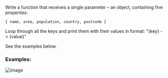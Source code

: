 Write a function that receives a single parameter – an object, containing five properties:

    { name, area, population, country, postcode }

Loop through all the keys and print them with their values in format: "{key} -> {value}"

See the examples below.

### Examples:

![image](https://github.com/nsinorov/SoftUniMainPath/assets/45227327/14b27eee-164a-4b57-8fab-73a0a45e58d6)
